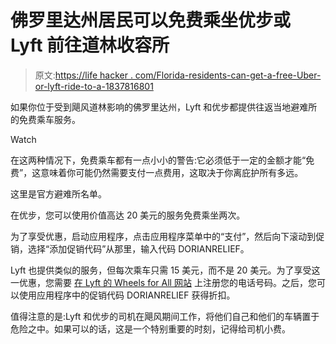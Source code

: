 # 佛罗里达州居民可以免费乘坐优步或 Lyft 前往道林收容所

> 原文:[https://life hacker . com/Florida-residents-can-get-a-free-Uber-or-lyft-ride-to-a-1837816801](https://lifehacker.com/florida-residents-can-get-a-free-uber-or-lyft-ride-to-a-1837816801)

如果你位于受到飓风道林影响的佛罗里达州，Lyft 和优步都提供往返当地避难所的免费乘车服务。

Watch

在这两种情况下，免费乘车都有一点小小的警告:它必须低于一定的金额才能“免费”，这意味着你可能仍然需要支付一点费用，这取决于你离庇护所有多远。

这里是官方避难所名单。

在优步，您可以使用价值高达 20 美元的服务免费乘坐两次。

为了享受优惠，启动应用程序，点击应用程序菜单中的“支付”，然后向下滚动到促销，选择“添加促销代码”从那里，输入代码 DORIANRELIEF。

Lyft 也提供类似的服务，但每次乘车只需 15 美元，而不是 20 美元。为了享受这一优惠，您需要 [在 Lyft 的 Wheels for All 网站](http://www.lyft.com/invite/DORIANRELIEF) 上注册您的电话号码。之后，您可以使用应用程序中的促销代码 DORIANRELIEF 获得折扣。

值得注意的是:Lyft 和优步的司机在飓风期间工作，将他们自己和他们的车辆置于危险之中。如果可以的话，这是一个特别重要的时刻，记得给司机小费。